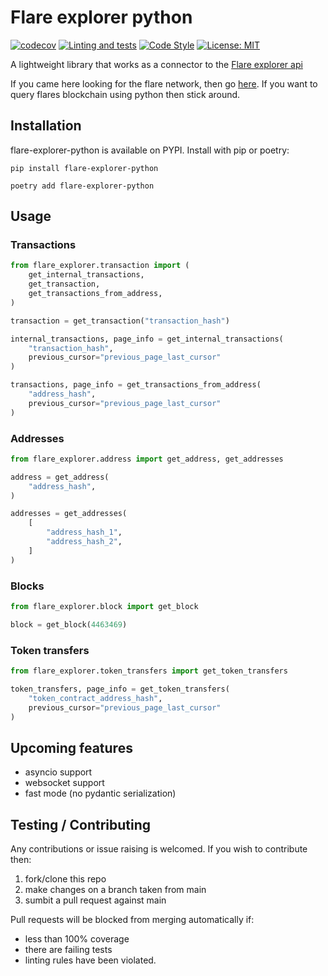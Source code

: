 # Flare explorer python
[![codecov](https://codecov.io/gh/james-ecd/flare-explorer-python/branch/main/graph/badge.svg?token=XOBC0UK00V)](https://codecov.io/gh/james-ecd/flare-explorer-python)
[![Linting and tests](https://github.com/james-ecd/flare-explorer-python/actions/workflows/tests-and-linting.yml/badge.svg?branch=main)](https://github.com/james-ecd/flare-explorer-python/actions/workflows/tests-and-linting.yml)
[![Code Style](https://img.shields.io/badge/code_style-black-black)](https://black.readthedocs.io/en/stable/)
[![License: MIT](https://img.shields.io/badge/License-MIT-yellow.svg)](https://opensource.org/licenses/MIT)
<!---
[![PyPI version](https://img.shields.io/pypi/v/<name_here>)](https://pypi.python.org/pypi/<name_here>)
[![Python version](https://img.shields.io/pypi/pyversions/<name_here>)](https://www.python.org/downloads/)
[![Documentation](https://img.shields.io/badge/docs-latest-blue)](https://<name_here>.readthedocs.io/en/stable/)
-->

A lightweight library that works as a connector to the [Flare explorer api](https://flare-explorer.flare.network/graphiql)

If you came here looking for the flare network, then go [here](https://flare.network/). If you want to query flares blockchain using python then stick around.

## Installation
flare-explorer-python is available on PYPI. Install with pip or poetry:

```
pip install flare-explorer-python
```
```
poetry add flare-explorer-python
```

## Usage
### Transactions
``` python
from flare_explorer.transaction import (
    get_internal_transactions,
    get_transaction,
    get_transactions_from_address,
)

transaction = get_transaction("transaction_hash")

internal_transactions, page_info = get_internal_transactions(
    "transaction_hash",
    previous_cursor="previous_page_last_cursor"
)

transactions, page_info = get_transactions_from_address(
    "address_hash",
    previous_cursor="previous_page_last_cursor"
)
```

### Addresses
``` python
from flare_explorer.address import get_address, get_addresses

address = get_address(
    "address_hash",
)

addresses = get_addresses(
    [
        "address_hash_1",
        "address_hash_2",
    ]
)
```

### Blocks
``` python
from flare_explorer.block import get_block

block = get_block(4463469)
```

### Token transfers
``` python
from flare_explorer.token_transfers import get_token_transfers

token_transfers, page_info = get_token_transfers(
    "token_contract_address_hash",
    previous_cursor="previous_page_last_cursor"
)
```

## Upcoming features
- asyncio support
- websocket support
- fast mode (no pydantic serialization)

## Testing / Contributing
Any contributions or issue raising is welcomed. If you wish to contribute then:
1. fork/clone this repo
2. make changes on a branch taken from main
3. sumbit a pull request against main

Pull requests will be blocked from merging automatically if:
- less than 100% coverage
- there are failing tests
- linting rules have been violated.
